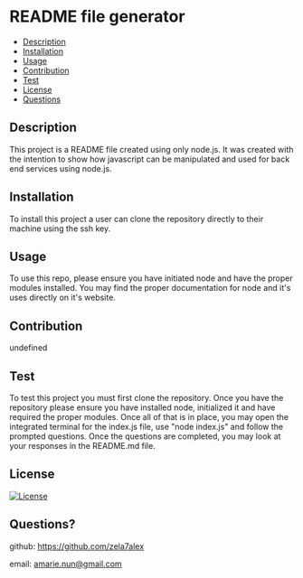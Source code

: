# README file generator

* [Description](#Description)
* [Installation](#Installation)
* [Usage](#Usage)
* [Contribution](#Contribution)
* [Test](#Test)
* [License](#License)
* [Questions](#Questions)
    
## Description
This project is a README file created using only node.js. It was created with the intention to show how javascript can be manipulated and used for back end services using node.js.

## Installation
To install this project a user can clone the repository directly to their machine using the ssh key.

## Usage
To use this repo, please ensure you have initiated node and have the proper modules installed. You may find the proper documentation for node and it's uses directly on it's website.

## Contribution
undefined

## Test
To test this project you must first clone the repository. Once you have the repository please ensure you have installed node, initialized it and have required the proper modules. Once all of that is in place, you may open the integrated terminal for the index.js file, use "node index.js" and follow the prompted questions. Once the questions are completed, you may look at your responses in the README.md file. 

## License
[![License](https://img.shields.io/badge/License-MIT-blue.svg)](https://opensource.org/licenses/MIT)
    
## Questions?
    
github: https://github.com/zela7alex

email: amarie.nun@gmail.com

